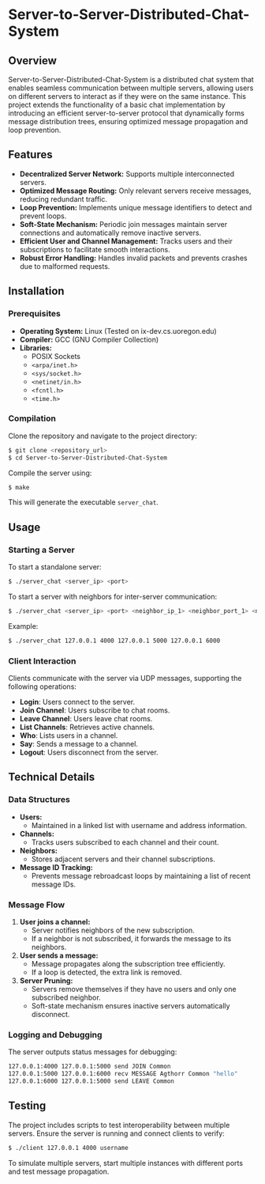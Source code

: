 # Server-to-Server-Distributed-Chat-System

## Overview
Server-to-Server-Distributed-Chat-System is a distributed chat system that enables seamless communication between multiple servers, allowing users on different servers to interact as if they were on the same instance. This project extends the functionality of a basic chat implementation by introducing an efficient server-to-server protocol that dynamically forms message distribution trees, ensuring optimized message propagation and loop prevention.

## Features
- **Decentralized Server Network:** Supports multiple interconnected servers.
- **Optimized Message Routing:** Only relevant servers receive messages, reducing redundant traffic.
- **Loop Prevention:** Implements unique message identifiers to detect and prevent loops.
- **Soft-State Mechanism:** Periodic join messages maintain server connections and automatically remove inactive servers.
- **Efficient User and Channel Management:** Tracks users and their subscriptions to facilitate smooth interactions.
- **Robust Error Handling:** Handles invalid packets and prevents crashes due to malformed requests.

## Installation
### Prerequisites
- **Operating System:** Linux (Tested on ix-dev.cs.uoregon.edu)
- **Compiler:** GCC (GNU Compiler Collection)
- **Libraries:**
  - POSIX Sockets
  - `<arpa/inet.h>`
  - `<sys/socket.h>`
  - `<netinet/in.h>`
  - `<fcntl.h>`
  - `<time.h>`

### Compilation
Clone the repository and navigate to the project directory:
```sh
$ git clone <repository_url>
$ cd Server-to-Server-Distributed-Chat-System
```
Compile the server using:
```sh
$ make
```
This will generate the executable `server_chat`.

## Usage
### Starting a Server
To start a standalone server:
```sh
$ ./server_chat <server_ip> <port>
```
To start a server with neighbors for inter-server communication:
```sh
$ ./server_chat <server_ip> <port> <neighbor_ip_1> <neighbor_port_1> <neighbor_ip_2> <neighbor_port_2> ...
```
Example:
```sh
$ ./server_chat 127.0.0.1 4000 127.0.0.1 5000 127.0.0.1 6000
```

### Client Interaction
Clients communicate with the server via UDP messages, supporting the following operations:
- **Login**: Users connect to the server.
- **Join Channel**: Users subscribe to chat rooms.
- **Leave Channel**: Users leave chat rooms.
- **List Channels**: Retrieves active channels.
- **Who**: Lists users in a channel.
- **Say**: Sends a message to a channel.
- **Logout**: Users disconnect from the server.

## Technical Details
### Data Structures
- **Users:**
  - Maintained in a linked list with username and address information.
- **Channels:**
  - Tracks users subscribed to each channel and their count.
- **Neighbors:**
  - Stores adjacent servers and their channel subscriptions.
- **Message ID Tracking:**
  - Prevents message rebroadcast loops by maintaining a list of recent message IDs.

### Message Flow
1. **User joins a channel:**
   - Server notifies neighbors of the new subscription.
   - If a neighbor is not subscribed, it forwards the message to its neighbors.
2. **User sends a message:**
   - Message propagates along the subscription tree efficiently.
   - If a loop is detected, the extra link is removed.
3. **Server Pruning:**
   - Servers remove themselves if they have no users and only one subscribed neighbor.
   - Soft-state mechanism ensures inactive servers automatically disconnect.

### Logging and Debugging
The server outputs status messages for debugging:
```sh
127.0.0.1:4000 127.0.0.1:5000 send JOIN Common
127.0.0.1:5000 127.0.0.1:6000 recv MESSAGE Agthorr Common "hello"
127.0.0.1:6000 127.0.0.1:5000 send LEAVE Common
```

## Testing
The project includes scripts to test interoperability between multiple servers. Ensure the server is running and connect clients to verify:
```sh
$ ./client 127.0.0.1 4000 username
```
To simulate multiple servers, start multiple instances with different ports and test message propagation.



